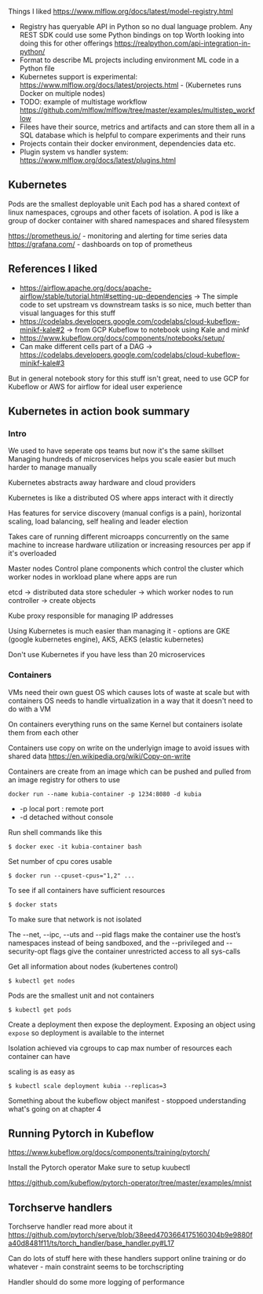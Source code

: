 Things I liked
https://www.mlflow.org/docs/latest/model-registry.html

* Registry has queryable API in Python so no dual language problem. Any REST SDK could use some Python bindings on top
Worth looking into doing this for other offerings https://realpython.com/api-integration-in-python/
* Format to describe ML projects including environment ML code in a Python file
* Kubernetes support is experimental: https://www.mlflow.org/docs/latest/projects.html - (Kubernetes runs Docker on multiple nodes)
* TODO: example of multistage workflow https://github.com/mlflow/mlflow/tree/master/examples/multistep_workflow
* Filees have their source, metrics and artifacts and can store them all in a SQL database which is helpful to compare experiments and their runs
* Projects contain their docker environment, dependencies data etc.
* Plugin system vs handler system: https://www.mlflow.org/docs/latest/plugins.html

## Kubernetes
Pods are the smallest deployable unit
Each pod has a shared context of linux namespaces, cgroups and other facets of isolation. 
A pod is like a group of docker container with shared namespaces and shared filesystem

https://prometheus.io/ - monitoring and alerting for time series data
https://grafana.com/ - dashboards on top of prometheus



## References I liked
* https://airflow.apache.org/docs/apache-airflow/stable/tutorial.html#setting-up-dependencies -> The simple code to set upstream vs downstream tasks is so nice, much better than visual languages for this stuff
* https://codelabs.developers.google.com/codelabs/cloud-kubeflow-minikf-kale#2 -> from GCP Kubeflow to notebook using Kale and minkf
* https://www.kubeflow.org/docs/components/notebooks/setup/
* Can make different cells part of a DAG -> https://codelabs.developers.google.com/codelabs/cloud-kubeflow-minikf-kale#3



But in general notebook story for this stuff isn't great, need to use GCP for Kubeflow or AWS for airflow for ideal user experience

## Kubernetes in action book summary

### Intro
We used to have seperate ops teams but now it's the same skillset
Managing hundreds of microservices helps you scale easier but much harder to manage manually

Kubernetes abstracts away hardware and cloud providers

Kubernetes is like a distributed OS where apps interact with it directly

Has features for service discovery (manual configs is a pain), horizontal scaling, load balancing, self healing and leader election

Takes care of running different microapps concurrently on the same machine to increase hardware utilization or increasing resources per app if it's overloaded

Master nodes Control plane components which control the cluster which worker nodes in workload plane where apps are run

etcd -> distributed data store
scheduler -> which worker nodes to run
controller -> create objects

Kube proxy responsible for managing IP addresses

Using Kubernetes is much easier than managing it - options are GKE (google kubernetes engine), AKS, AEKS (elastic kubernetes)

Don't use Kubernetes if you have less than 20 microservices

### Containers
VMs need their own guest OS which causes lots of waste at scale but with containers OS needs to handle virtualization in a way that it doesn't need to do with a VM

On containers everything runs on the same Kernel but containers isolate them from each other

Containers use copy on write on the underlyign image to avoid issues with shared data
https://en.wikipedia.org/wiki/Copy-on-write

Containers are create from an image which can be pushed and pulled from an image registry for others to use

```
docker run --name kubia-container -p 1234:8080 -d kubia
```

* -p local port : remote port
* -d detached without console

Run shell commands like this

```
$ docker exec -it kubia-container bash
```

Set number of cpu cores usable

```
$ docker run --cpuset-cpus="1,2" ...
```

To see if all containers have sufficient resources

```
$ docker stats
```

To make sure that network is not isolated

The --net, --ipc, --uts and --pid flags make the container use the host’s namespaces
instead of being sandboxed, and the --privileged and --security-opt flags give the
container unrestricted access to all sys-calls

Get all information about nodes (kubertenes control)

```
$ kubectl get nodes

```

Pods are the smallest unit and not containers 

```
$ kubectl get pods
```

Create a deployment then expose the deployment. Exposing an object using `expose` so deployment is available to the internet

Isolation achieved via cgroups to cap max number of resources each container can have

scaling is as easy as

```
$ kubectl scale deployment kubia --replicas=3
```

Something about the kubeflow object manifest - stoppoed understanding what's going on at chapter 4

## Running Pytorch in Kubeflow
https://www.kubeflow.org/docs/components/training/pytorch/

Install the Pytorch operator
Make sure to setup kuubectl

https://github.com/kubeflow/pytorch-operator/tree/master/examples/mnist

## Torchserve handlers
Torchserve handler read more about it https://github.com/pytorch/serve/blob/38eed4703664175160304b9e9880fa40d8481f11/ts/torch_handler/base_handler.py#L17

Can do lots of stuff here with these handlers support online training or do whatever - main constraint seems to be torchscripting

Handler should do some more logging of performance